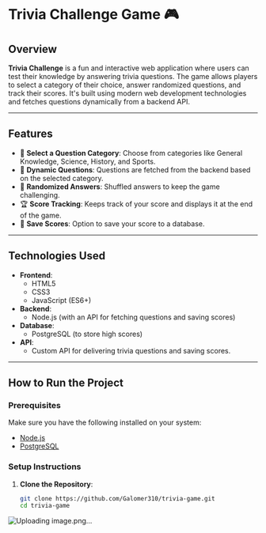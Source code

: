 # Trivia Challenge Game 🎮

## Overview
**Trivia Challenge** is a fun and interactive web application where users can test their knowledge by answering trivia questions. The game allows players to select a category of their choice, answer randomized questions, and track their scores. It's built using modern web development technologies and fetches questions dynamically from a backend API.

---

## Features
- 🌟 **Select a Question Category**: Choose from categories like General Knowledge, Science, History, and Sports.
- 🧠 **Dynamic Questions**: Questions are fetched from the backend based on the selected category.
- 🎲 **Randomized Answers**: Shuffled answers to keep the game challenging.
- 🏆 **Score Tracking**: Keeps track of your score and displays it at the end of the game.
- 💾 **Save Scores**: Option to save your score to a database.

---

## Technologies Used
- **Frontend**:
  - HTML5
  - CSS3
  - JavaScript (ES6+)
- **Backend**:
  - Node.js (with an API for fetching questions and saving scores)
- **Database**:
  - PostgreSQL (to store high scores)
- **API**:
  - Custom API for delivering trivia questions and saving scores.

---

## How to Run the Project

### Prerequisites
Make sure you have the following installed on your system:
- [Node.js](https://nodejs.org/)
- [PostgreSQL](https://www.postgresql.org/)

### Setup Instructions
1. **Clone the Repository**:
   ```bash
   git clone https://github.com/Galomer310/trivia-game.git
   cd trivia-game
![Uploading image.png…]()
